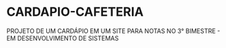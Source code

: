 # CARDAPIO-CAFETERIA
PROJETO DE UM CARDÁPIO EM UM SITE PARA NOTAS NO 3° BIMESTRE - EM DESENVOLVIMENTO DE SISTEMAS

